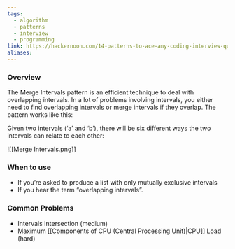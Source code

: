 ```yaml
---
tags:
  - algorithm
  - patterns
  - interview
  - programming
link: https://hackernoon.com/14-patterns-to-ace-any-coding-interview-question-c5bb3357f6ed
aliases:
---
```



### Overview

The Merge Intervals pattern is an efficient technique to deal with overlapping intervals. In a lot of problems involving intervals, you either need to find overlapping intervals or merge intervals if they overlap. The pattern works like this:

Given two intervals (‘a’ and ‘b’), there will be six different ways the two intervals can relate to each other:


![[Merge Intervals.png]]


### When to use

- If you’re asked to produce a list with only mutually exclusive intervals
- If you hear the term “overlapping intervals”.


### Common Problems

- Intervals Intersection (medium)
- Maximum [[Components of CPU (Central Processing Unit)|CPU]] Load (hard)

